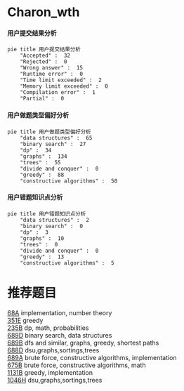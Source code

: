 # Charon_wth

<!-- tabs:start -->



#### **用户提交结果分析**

```mermaid
pie title 用户提交结果分析
    "Accepted" :  32
    "Rejected" :  0
    "Wrong answer" :  15
    "Runtime error" :  0
    "Time limit exceeded" :  2
    "Memory limit exceeded" :  0
    "Compilation error" :  1
    "Partial" :  0
```

#### **用户做题类型偏好分析**

```mermaid
pie title 用户做题类型偏好分析
    "data structures" :  65
    "binary search" :  27
    "dp" :  34
    "graphs" :  134
    "trees" :  55
    "divide and conquer" :  0
    "greedy" :  88
    "constructive algorithms" :  50
```
#### **用户错题知识点分析**

```mermaid
pie title 用户错题知识点分析
    "data structures" :  2
    "binary search" :  0
    "dp" :  3
    "graphs" :  10
    "trees" :  0
    "divide and conquer" :  0
    "greedy" :  13
    "constructive algorithms" :  5
```



<!-- tabs:end -->
# 推荐题目
[68A](https://codeforces.com/contest/68/problem/A)		implementation,
                        number theory		  
[351E](https://codeforces.com/contest/351/problem/E)		greedy		  
[235B](https://codeforces.com/contest/235/problem/B)		dp,
                        math,
                        probabilities		  
[689D](https://codeforces.com/contest/689/problem/D)		binary search,
                        data structures		  
[689B](https://codeforces.com/contest/689/problem/B)		dfs and similar,
                        graphs,
                        greedy,
                        shortest paths		  
[688D](https://codeforces.com/contest/688/problem/D)		dsu,graphs,sortings,trees		  
[689A](https://codeforces.com/contest/689/problem/A)		brute force,
                        constructive algorithms,
                        implementation		  
[675B](https://codeforces.com/contest/675/problem/B)		brute force,
                        constructive algorithms,
                        math		  
[1131B](https://codeforces.com/contest/1131/problem/B)		greedy,
                        implementation		  
[1046H](https://codeforces.com/contest/1046/problem/H)		dsu,graphs,sortings,trees		  
